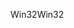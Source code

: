 <span data-ttu-id="079a0-101">Win32</span><span class="sxs-lookup"><span data-stu-id="079a0-101">Win32</span></span>